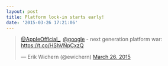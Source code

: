 ```yaml
---
layout: post
title: Platform lock-in starts early!
date: '2015-03-26 17:21:06'
---
```


<blockquote class="twitter-tweet" lang="en"><p><a href="https://twitter.com/AppIeOfflciaI_">@AppIeOfflciaI_</a>, <a href="https://twitter.com/google">@google</a> - next generation platform war: <a href="https://t.co/HShVNpCxzQ">https://t.co/HShVNpCxzQ</a></p>&mdash; Erik Wichern (@ewichern) <a href="https://twitter.com/ewichern/status/581129240864780288">March 26, 2015</a></blockquote>
<script async src="//platform.twitter.com/widgets.js" charset="utf-8"></script>